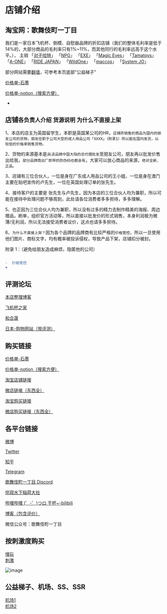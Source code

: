 店铺介绍
=
淘宝网：歌舞伎町一丁目
-
我们是一家日本飞机杯、倒模、自慰器品牌的折扣店铺（我们的整体毛利率是低于14%的，大部分商品的毛利率只有1%~11%，而其他同行的毛利率远高于这个水平。），
主销 
「[对子哈特](http://www.toysheart.asia)」
「[NPG](https://www.ms-online.co.jp/maker-npg/)」
「[EXE](https://www.ms-online.co.jp/maker-gproject/)」
「[Magic Eyes](http://magiceyes.jp)」
「[Tamatoys](https://www.ms-online.co.jp/maker-tamatoys/)」
「[A-ONE](https://www.ms-online.co.jp/maker-aone/)」
「[RIDE JAPAN](https://www.ms-online.co.jp/maker-ridejapan/)」
「[WildOne](https://www.wildone.co.jp/products/list.php?category_id=44)」
「[maccos](https://maccos.jp/category/maccos_all/onaho/)」
「[System JO](http://www.systemjo.com/)」

部分网站需要[翻墙](https://zhidao.baidu.com/question/424709092060414212.html)，可参考本页底部“公益梯子”

[价格单-石墨](https://shimo.im/sheets/QjtgPvctkYTW6Q8X/L1qpj)

[价格单-notion（搜索方便）](https://www.notion.so/2020-10-17-d64f8c1cc57740b4bebaaabea7ffe7ab)

-
店铺`各负责人介绍`  `货源说明` `为什么不直接上架`
-
1、本店的店主为英国留学生，本职是英国某公司的HR，`店铺所销售的商品为国内的朋友公司的货物，朋友任职于公司大型的成人用品公司「XXXX」（附录1）所以能在国内发货，以较低的价格来销售货物。`

2、货物的来源基本是从`该品牌中国大陆的总代理批发`至朋友公司，朋友再以批发价售出给我，`部分品牌商出厂即带的防伪码也都会有`，大家可以放心商品的来源，`绝对全新、正品。`

3、店铺有三位合伙人，一位是身在广东成人用品公司的王小姐，一位是身在澳门主要在贴吧宣传的卢先生，一位在英国处理订单的张先生。

4、接待客户的主要是 张先生与卢先生，因为本店的三位合伙人均为兼职，所以可能在接待中处理问题不够周到，此处请各位消费者多多担待，多多理解。

5、也正因为三位合伙人均为兼职，所以没有过多的精力去制作精美的海报、周边赠品，刷单，组织官方活动等，所以直接以批发价的形式销售，本身利润极为微薄/无利润，所以无法接受消费者议价，这点也请多多担待。

6、`为什么不直接上架？`因为各个品牌的品牌商有比较严格的`价格管控`，所以一旦使用他们图片、商标文字，均有概率被投诉侵权，导致产品下架，店铺扣分被封。

附录
1：（避免给朋友造成麻烦，隐匿他的公司）




```diff 

-  价格管控
+  

``` 



评测论坛
-
[本店整理博客](https://kabukichoichi.blogspot.com/)

[飞机杯之家](https://www.maifjb.com/)

[和合晟](http://bbs.hehesheng.com/)

[日本-购物网站（带评测）](https://www.ms-online.co.jp)







购买链接
-
[价格单-石墨](https://shimo.im/sheets/QjtgPvctkYTW6Q8X/L1qpj)

[价格单-notion（搜索方便）](https://www.notion.so/2020-10-17-d64f8c1cc57740b4bebaaabea7ffe7ab)

[淘宝店铺链接](https://shop124652346.taobao.com)  

[微店链接（东西全）](https://weidian.com/?userid=314117500)  

[淘宝购买链接](https://shop124652346.taobao.com/search.htm?spm=a1z10.3-c.w4002-17811677544.5.42a07b15sUNYI5&_ksTS=1597474428676_154&callback=jsonp155&mid=w-17811677544-0&wid=17811677544&path=%2Fsearch.htm&orderType=hotsell_desc)  

[微店购买链接（东西全）](https://weidian.com/item.html?itemID=2181255322)  



各平台链接
-
[微博](https://weibo.com/p/1005057188012002)  

[Twitter](https://mobile.twitter.com/KABUKICHO1CHI)  

[知乎](https://www.zhihu.com/people/dddddd-60-78/activities)  

[Telegram](https://t.me/YLS104)  

[歌舞伎町一丁目 Discord](https://discord.gg/SECAXKYyu2)  

[侘寂水下稲荷大社](https://discord.gg/YPcbsuG)  
 
[哔哩哔哩 (゜-゜)つロ 干杯~-bilibili](https://space.bilibili.com/626150297/dynamic)  

[博客（包含评价）](https://kabukichoichi.blogspot.com/)  

微信公众号：歌舞伎町一丁目



按刺激度购买
-
[慢玩](https://item.taobao.com/item.htm?id=613305164403)  
[刺激](https://item.taobao.com/item.htm?id=613825814845)  


![image](https://upload.wikimedia.org/wikipedia/commons/2/23/Kabukicho_Ichibangai_2.jpg)



公益梯子、机场、SS、SSR
-
[机场1](https://www.yahahanpo.com)  
[机场2](https://t.me/ngcss) 


